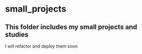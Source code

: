 # small_projects

## This folder includes my small projects and studies

I will refactor and deploy them soon
